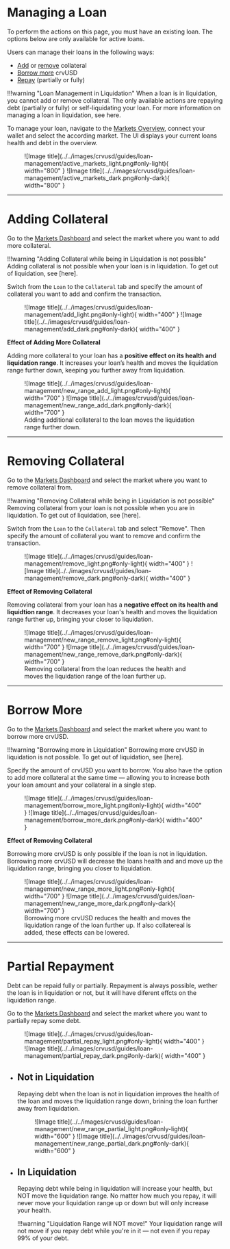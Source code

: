 <h1>Managing a Loan</h1>

To perform the actions on this page, you must have an existing loan. The options below are only available for active loans.

Users can manage their loans in the following ways:

- [Add](#adding-collateral) or [remove](#removing-collateral) collateral
- [Borrow more](#borrow-more) crvUSD
- [Repay](#partial-repayment) (partially or fully)


!!!warning "Loan Management in Liquidation"
    When a loan is in liquidation, you cannot add or remove collateral. The only available actions are repaying debt (partially or fully) or self-liquidating your loan. For more information on managing a loan in liquidation, see here.


To manage your loan, navigate to the [Markets Overview](https://curve.fi/crvusd/ethereum/markets/), connect your wallet and select the according market. The UI displays your current loans health and debt in the overview.

<figure markdown="span">
  ![Image title](../../images/crvusd/guides/loan-management/active_markets_light.png#only-light){ width="800" }
  ![Image title](../../images/crvusd/guides/loan-management/active_markets_dark.png#only-dark){ width="800" }
  <figcaption></figcaption>
</figure>


---


# **Adding Collateral**

Go to the [Markets Dashboard](https://curve.fi/crvusd/ethereum/markets/) and select the market where you want to add more collateral.

!!!warning "Adding Collateral while being in Liquidation is not possible"
    Adding collateral is not possible when your loan is in liquidation. To get out of liquidation, see [here].

Switch from the `Loan` to the `Collateral` tab and specify the amount of collateral you want to add and confirm the transaction.

<figure markdown="span">
  ![Image title](../../images/crvusd/guides/loan-management/add_light.png#only-light){ width="400" }
  ![Image title](../../images/crvusd/guides/loan-management/add_dark.png#only-dark){ width="400" }
  <figcaption></figcaption>
</figure>


**Effect of Adding More Collateral**

Adding more collateral to your loan has a **positive effect on its health and liquidation range**. It increases your loan’s health and moves the liquidation range further down, keeping you further away from liquidation.

<figure markdown="span">
  ![Image title](../../images/crvusd/guides/loan-management/new_range_add_light.png#only-light){ width="700" }
  ![Image title](../../images/crvusd/guides/loan-management/new_range_add_dark.png#only-dark){ width="700" }
  <figcaption>Adding additional collateral to the loan moves the liquidation range further down.</figcaption>
</figure>


--- 


# **Removing Collateral**

Go to the [Markets Dashboard]((https://curve.fi/crvusd/ethereum/markets/)) and select the market where you want to remove collateral from.

!!!warning "Removing Collateral while being in Liquidation is not possible"
    Removing collateral from your loan is not possible when you are in liquidation. To get out of liquidation, see [here].

Switch from the `Loan` to the `Collateral` tab and select "Remove". Then specify the amount of collateral you want to remove and confirm the transaction.

<figure markdown="span">
  ![Image title](../../images/crvusd/guides/loan-management/remove_light.png#only-light){ width="400" }
  ![Image title](../../images/crvusd/guides/loan-management/remove_dark.png#only-dark){ width="400" }
  <figcaption></figcaption>
</figure>

**Effect of Removing Collateral**

Removing collateral from your loan has a **negative effect on its health and liquidtion range**. It decreases your loan's health and moves the liquidation range further up, bringing your closer to liquidation.

<figure markdown="span">
  ![Image title](../../images/crvusd/guides/loan-management/new_range_remove_light.png#only-light){ width="700" }
  ![Image title](../../images/crvusd/guides/loan-management/new_range_remove_dark.png#only-dark){ width="700" }
  <figcaption>Removing collateral from the loan reduces the health and moves the liquidation range of the loan further up.</figcaption>
</figure>


---


# **Borrow More**

Go to the [Markets Dashboard]((https://curve.fi/crvusd/ethereum/markets/)) and select the market where you want to borrow more crvUSD.

!!!warning "Borrowing more in Liquidation"
    Borrowing more crvUSD in liquidation is not possible. To get out of liquidation, see [here].

Specify the amount of crvUSD you want to borrow. You also have the option to add more collateral at the same time — allowing you to increase both your loan amount and your collateral in a single step.

<figure markdown="span">
  ![Image title](../../images/crvusd/guides/loan-management/borrow_more_light.png#only-light){ width="400" }
  ![Image title](../../images/crvusd/guides/loan-management/borrow_more_dark.png#only-dark){ width="400" }
  <figcaption></figcaption>
</figure>


**Effect of Removing Collateral**

Borrowing more crvUSD is only possible if the loan is not in liquidation. Borrowing more crvUSD will decrease the loans health and and move up the liquidation range, bringing you closer to liquidation.

<figure markdown="span">
  ![Image title](../../images/crvusd/guides/loan-management/new_range_more_light.png#only-light){ width="700" }
  ![Image title](../../images/crvusd/guides/loan-management/new_range_more_dark.png#only-dark){ width="700" }
  <figcaption>Borrowing more crvUSD reduces the health and moves the liquidation range of the loan further up. If also collatereal is added, these effects can be lowered.</figcaption>
</figure>


---


# **Partial Repayment**

Debt can be repaid fully or partially. Repayment is always possible, wether the loan is in liquidation or not, but it will have diferent effcts on the liquidation range.

Go to the [Markets Dashboard]((https://curve.fi/crvusd/ethereum/markets/)) and select the market where you want to partially repay some debt.

<figure markdown="span">
  ![Image title](../../images/crvusd/guides/loan-management/partial_repay_light.png#only-light){ width="400" }
  ![Image title](../../images/crvusd/guides/loan-management/partial_repay_dark.png#only-dark){ width="400" }
  <figcaption></figcaption>
</figure>



- ## **Not in Liquidation**

    Repaying debt when the loan is not in liquidation improves the health of the loan and moves the liquidation range down, brining the loan further away from liquidation.

    <figure markdown="span">
        ![Image title](../../images/crvusd/guides/loan-management/new_range_partial_light.png#only-light){ width="600" }
        ![Image title](../../images/crvusd/guides/loan-management/new_range_partial_dark.png#only-dark){ width="600" }
    <figcaption></figcaption>
    </figure>


- ## **In Liquidation**

    Repaying debt while being in liquidation will increase your health, but NOT move the liquidation range. No matter how much you repay, it will never move your liquidation range up or down but will only increase your health.

    !!!warning "Liquidation Range will NOT move!"
        Your liquidation range will not move if you repay debt while you're in it — not even if you repay 99% of your debt.

